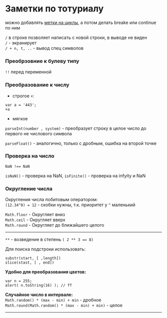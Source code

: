 # Заметки по тотуриалу

можно добавлять [метки на циклы](https://learn.javascript.ru/while-for#метки-для-break-continue), а потом делать breake или continue по ним



`/` в строке позволяет написать с новой строки, в выводе не виден  
`/` - экранирует  
`/ + n, t, ..` - вывод спец символов

### Преобрзовние к булеву типу 
`!!` перед переменной

### Преобразование к числу
* строгое `+`: 
```
var a = '443';
+a
```
* мягкое 

`parseInt(number , system)` -  преобразует строку в целое число до первого не числового символа

`parseFloat()` - аналогично, только с дробным, ошибка на второй точке

### Проверка на число 

`NaN !== NaN`

`isNaN()` - проверка  на NaN, `isFinite()` - проверка на infyity и NaN  

### Округление числа 
Округления числа побитовым оператором:  
`(12.34^0) = 12` - скобки нужны, т.к. приоритет у `^` маленький  

`Math.floor` - Округляет вниз  
`Math.ceil` -  Округляет вверх  
`Math.round` - Округляет до ближайшего целого  

--------------

`**` - возведение в степень `( 2 ** 3 == 8)`

Для поиска подстроки использовать:

`substr(start, [ ,length])`  
`slice(stast, [ , end])`

**Удобно для преобразования цветов:**
```
var n = 255;
alert( n.toString(16) ); // ff
```

**Случайное число в интервале:**  
`Math.random() * (max - min) + min` - дробное  
`Math.round(Math.random() * (max - min) + min)` - целое  

---------------
